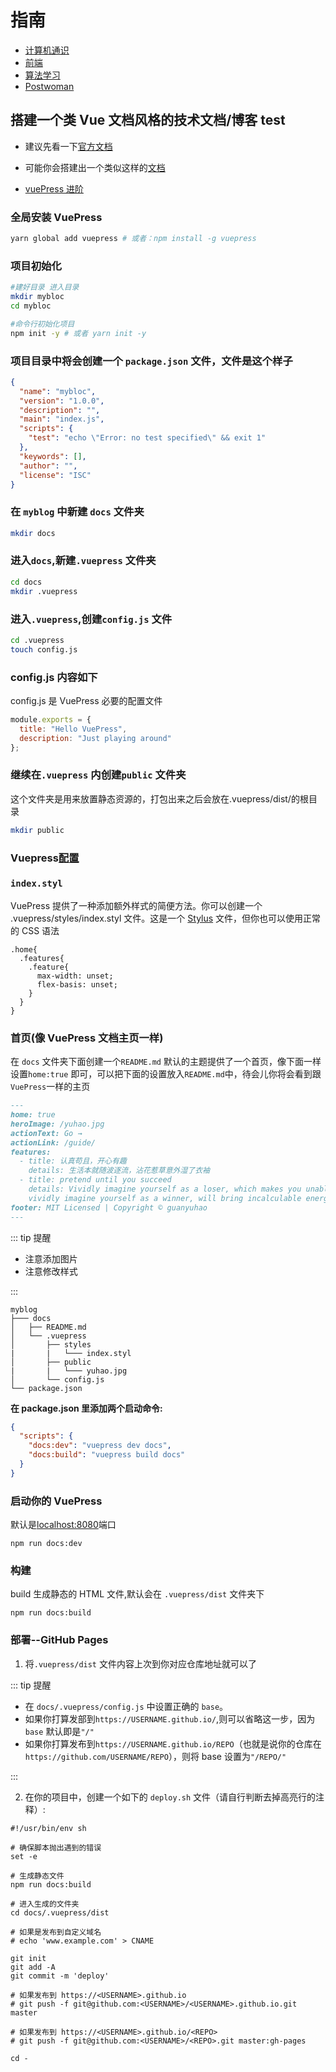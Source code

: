 # 指南

- [计算机通识](../cs)
- [前端](../FrontEnd)
  <!-- - [区块链](../Blockchain) -->
- [算法学习](../algorithm)
- [Postwoman](https://postwoman.io/)

## 搭建一个类 Vue 文档风格的技术文档/博客 test

- 建议先看一下[官方文档](https://vuepress.vuejs.org/zh/)

- 可能你会搭建出一个类似这样的[文档](https://guanyuhao.github.io/)

- [vuePress 进阶](./博客进阶)

### 全局安装 VuePress

```sh
yarn global add vuepress # 或者：npm install -g vuepress
```

### 项目初始化

```sh
#建好目录 进入目录
mkdir mybloc
cd mybloc

#命令行初始化项目
npm init -y # 或者 yarn init -y

```

### 项目目录中将会创建一个 `package.json` 文件，文件是这个样子

```json
{
  "name": "mybloc",
  "version": "1.0.0",
  "description": "",
  "main": "index.js",
  "scripts": {
    "test": "echo \"Error: no test specified\" && exit 1"
  },
  "keywords": [],
  "author": "",
  "license": "ISC"
}
```

### 在 `myblog` 中新建 `docs` 文件夹

```sh
mkdir docs
```

### 进入`docs`,新建`.vuepress` 文件夹

```sh
cd docs
mkdir .vuepress
```

### 进入`.vuepress`,创建`config.js` 文件

```sh
cd .vuepress
touch config.js
```

### config.js 内容如下

config.js 是 VuePress 必要的配置文件

```js
module.exports = {
  title: "Hello VuePress",
  description: "Just playing around"
};
```

### 继续在`.vuepress` 内创建`public` 文件夹

这个文件夹是用来放置静态资源的，打包出来之后会放在.vuepress/dist/的根目录

```sh
mkdir public
```

### Vuepress[配置](https://vuepress.vuejs.org/zh/config/#palette-styl)

### `index.styl`

VuePress 提供了一种添加额外样式的简便方法。你可以创建一个 .vuepress/styles/index.styl 文件。这是一个 [Stylus](http://stylus-lang.com/) 文件，但你也可以使用正常的 CSS 语法

```stylus
.home{
  .features{
    .feature{
      max-width: unset;
      flex-basis: unset;
    }
  }
}
```

### 首页(像 VuePress 文档主页一样)

在 `docs` 文件夹下面创建一个`README.md`
默认的主题提供了一个首页，像下面一样设置`home:true` 即可，可以把下面的设置放入`README.md`中，待会儿你将会看到跟`VuePress`一样的主页

```md
---
home: true
heroImage: /yuhao.jpg
actionText: Go →
actionLink: /guide/
features:
  - title: 认真苟且，开心有趣
    details: 生活本就随波逐流，沾花惹草意外湿了衣袖
  - title: pretend until you succeed
    details: Vividly imagine yourself as a loser, which makes you unable to win; 
    vividly imagine yourself as a winner, will bring incalculable energy
footer: MIT Licensed | Copyright © guanyuhao
---
```

::: tip 提醒

- 注意添加图片
- 注意修改样式

:::

```
myblog
├─── docs
│   ├── README.md
│   └── .vuepress
│       ├── styles
|       |   └─── index.styl
│       ├── public
|       |   └─── yuhao.jpg
│       └── config.js
└── package.json
```

**在 package.json 里添加两个启动命令:**

```json
{
  "scripts": {
    "docs:dev": "vuepress dev docs",
    "docs:build": "vuepress build docs"
  }
}
```

### 启动你的 VuePress

默认是[localhost:8080](http://localhost:8080)端口

```
npm run docs:dev
```

### 构建

build 生成静态的 HTML 文件,默认会在 `.vuepress/dist` 文件夹下

```
npm run docs:build
```

### 部署--GitHub Pages

1. 将`.vuepress/dist` 文件内容上次到你对应仓库地址就可以了

::: tip 提醒

- 在 `docs/.vuepress/config.js` 中设置正确的 `base`。
- 如果你打算发部到`https://USERNAME.github.io/`,则可以省略这一步，因为 `base` 默认即是`"/"`
- 如果你打算发布到`https://USERNAME.github.io/REPO`（也就是说你的仓库在 `https://github.com/USERNAME/REPO`），则将 base 设置为`"/REPO/"`

:::

2. 在你的项目中，创建一个如下的 `deploy.sh` 文件（请自行判断去掉高亮行的注释）:

```sh{20,23}
#!/usr/bin/env sh

# 确保脚本抛出遇到的错误
set -e

# 生成静态文件
npm run docs:build

# 进入生成的文件夹
cd docs/.vuepress/dist

# 如果是发布到自定义域名
# echo 'www.example.com' > CNAME

git init
git add -A
git commit -m 'deploy'

# 如果发布到 https://<USERNAME>.github.io
# git push -f git@github.com:<USERNAME>/<USERNAME>.github.io.git master

# 如果发布到 https://<USERNAME>.github.io/<REPO>
# git push -f git@github.com:<USERNAME>/<REPO>.git master:gh-pages

cd -
```
